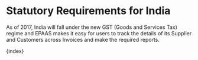 <!-- add-breadcrumbs -->
# Statutory Requirements for India

As of 2017, India will fall under the new GST (Goods and Services Tax) regime and EPAAS makes it easy for users to track the details of its Supplier and Customers across Invoices and make the required reports.

{index}